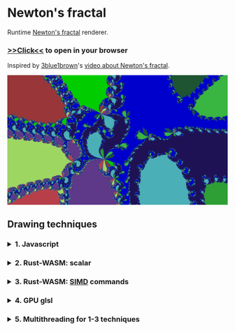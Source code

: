 # Newton's fractal

Runtime [Newton's fractal](https://en.wikipedia.org/wiki/Newton_fractal) renderer.

### [>>Click<<](https://alordash.github.io/newton-fractal/www/index.html) to open in your browser

Inspired by [3blue1brown](https://www.3blue1brown.com/)'s [video about Newton's fractal](https://youtu.be/-RdOwhmqP5s).

![Demo preview](./demo/11-250.png)

## Drawing techniques

### <details> <summary>1. Javascript</summary> [fractal_calculation.ts](https://github.com/alordash/newton-fractal/blob/main/scripts/math/fractal_calculation.ts) and [geometry.ts](https://github.com/alordash/newton-fractal/blob/main/scripts/math/geometry.ts) </details>

### <details> <summary>2. **Rust-WASM**: scalar</summary> [fractal_calculation.rs](https://github.com/alordash/newton-fractal/blob/main/src/fractal_calculation.rs) and [geometry.rs](https://github.com/alordash/newton-fractal/blob/main/src/geometry.rs) </details>

### <details> <summary>3. **Rust-WASM**: [SIMD](https://en.wikipedia.org/wiki/Single_instruction,_multiple_data) commands</summary> [fractal_calculation.rs](https://github.com/alordash/newton-fractal/blob/main/src/fractal_calculation.rs) and [simd_math.rs](https://github.com/alordash/newton-fractal/blob/main/src/simd_math.rs) (includes comments) </details>

### <details> <summary>4. **GPU glsl**</summary>sources: [webgl2_drawing.ts](https://github.com/alordash/newton-fractal/blob/main/scripts/webgl/webgl2_drawing.ts) and [gl_manager.ts](https://github.com/alordash/newton-fractal/blob/main/scripts/webgl/gl_manager.ts)<br/>shaders: [vertex.vert](https://github.com/alordash/newton-fractal/blob/main/webgl/vertex.vert) and [fragment.frag](https://github.com/alordash/newton-fractal/blob/main/webgl/fragment.frag) </details>

### <details> <summary>5. **Multithreading** for 1-3 techniques</summary>[drawing_manager.ts](https://github.com/alordash/newton-fractal/blob/main/scripts/drawing/drawing_manager.ts) and [drawing_worker.ts](https://github.com/alordash/newton-fractal/blob/main/scripts/drawing/drawing_worker.ts) </details>
